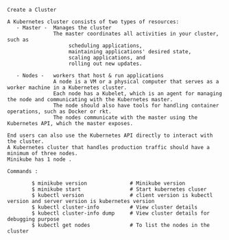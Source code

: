 `Create a Cluster`

    A Kubernetes cluster consists of two types of resources:
       - Master -  Manages the cluster
                   The master coordinates all activities in your cluster, such as
                        scheduling applications,
                        maintaining applications' desired state, 
                        scaling applications, and 
                        rolling out new updates.
       
       - Nodes -   workers that host & run applications
                   A node is a VM or a physical computer that serves as a worker machine in a Kubernetes cluster.
                   Each node has a Kubelet, which is an agent for managing the node and communicating with the Kubernetes master.
                   The node should also have tools for handling container operations, such as Docker or rkt.
                   The nodes communicate with the master using the Kubernetes API, which the master exposes.
                   
    End users can also use the Kubernetes API directly to interact with the cluster.     
    A Kubernetes cluster that handles production traffic should have a minimum of three nodes.
    Minikube has 1 node .
    
    Commands :
    
            $ minikube version              # Minikube version 
            $ minikube start                # Start kubernetes cluser
            $ kubectl version               # client version is kubectl version and server version is kubernetes version
            $ kubectl cluster-info          # View cluster details 
            $ kubectl cluster-info dump     # View cluster details for debugging purpose 
            $ kubectl get nodes             # To list the nodes in the cluster
